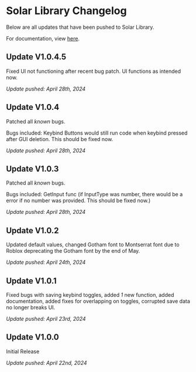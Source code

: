 # Solar Library Changelog
Below are all updates that have been pushed to Solar Library.

For documentation, view [here](https://github.com/xurel7/Solar-Library/blob/main/documentation.md).

## Update V1.0.4.5
Fixed UI not functioning after recent bug patch. UI functions as intended now.

*Update pushed: April 28th, 2024*


## Update V1.0.4
Patched all *known* bugs.

Bugs included: Keybind Buttons would still run code when keybind pressed after GUI deletion. This should be fixed now.

*Update pushed: April 28th, 2024*

## Update V1.0.3
Patched all *known* bugs.

Bugs included: GetInput func (if InputType was number, there would be a error if no number was provided. This should be fixed now.)

*Update pushed: April 28th, 2024*

## Update V1.0.2
Updated default values, changed Gotham font to Montserrat font due to Roblox deprecating the Gotham font by the end of May.

*Update pushed: April 24th, 2024*

## Update V1.0.1
Fixed bugs with saving keybind toggles, added *1* new function, added documentation, added fixes for overlapping on toggles, corrupted save data no longer breaks UI.

*Update pushed: April 23rd, 2024*

## Update V1.0.0
Initial Release

*Update pushed: April 22nd, 2024*
